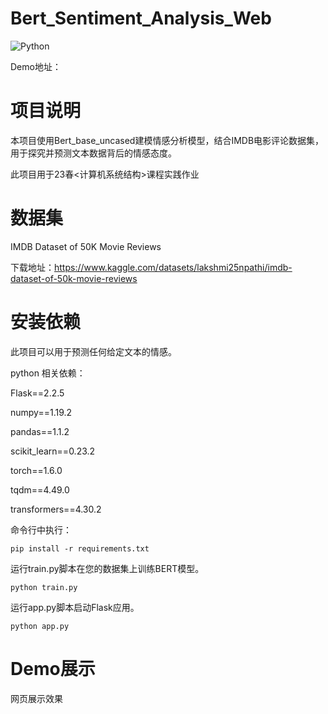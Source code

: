 # Bert_Sentiment_Analysis_Web

![Python](https://img.shields.io/badge/python-3670A0?style=for-the-badge&logo=python&logoColor=ffdd54)

Demo地址：

# 项目说明
本项目使用Bert_base_uncased建模情感分析模型，结合IMDB电影评论数据集，用于探究并预测文本数据背后的情感态度。

此项目用于23春<计算机系统结构>课程实践作业

# 数据集

IMDB Dataset of 50K Movie Reviews

下载地址：https://www.kaggle.com/datasets/lakshmi25npathi/imdb-dataset-of-50k-movie-reviews


# 安装依赖
此项目可以用于预测任何给定文本的情感。

python 相关依赖：

Flask==2.2.5

numpy==1.19.2

pandas==1.1.2

scikit_learn==0.23.2

torch==1.6.0

tqdm==4.49.0

transformers==4.30.2

命令行中执行：

```pip install -r requirements.txt```

运行train.py脚本在您的数据集上训练BERT模型。

```
python train.py
```

运行app.py脚本启动Flask应用。
```
python app.py
```

# Demo展示
网页展示效果

